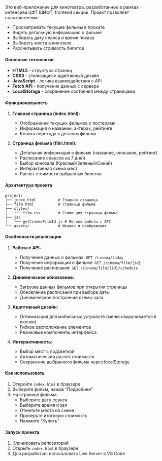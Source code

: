 Это веб-приложение для кинотеатра, разработанное в рамках интенсива ЦФТ ШИФТ, frontend секции. Проект позволяет пользователям:
- Просматривать текущие фильмы в прокате
- Видеть детальную информацию о фильме
- Выбирать дату сеанса и время показа
- Выбирать места в кинозале
- Рассчитывать стоимость билетов

#### Основные технологии
- **HTML5** - структура страниц
- **CSS3** - стилизация и адаптивный дизайн
- **JavaScript** - логика взаимодействия с API
- **Fetch API** - получение данных с сервера
- **LocalStorage** - сохранение состояния между страницами

#### Функциональность
1. **Главная страница (index.html):**
   - Отображение текущих фильмов с постерами
   - Информация о названии, актерах, рейтинге
   - Кнопка перехода к деталям фильма

2. **Страница фильма (film.html):**
   - Детальная информация о фильме (название, описание, рейтинг)
   - Расписание сеансов на 7 дней
   - Выбор кинозала (Красный/Зеленый/Синий)
   - Интерактивная схема мест
   - Расчет стоимости выбранных билетов

#### Архитектура проекта
```
project/
├── index.html          # Главная страница
├── film.html           # Страница фильма
├── styles/
│   └── film.css        # Стили для страницы фильма
├── js/
│   └── getCinemaFilmId.js # Логика работы с API
└── assets/             # Иконки и изображения
```

#### Особенности реализации
1. **Работа с API:**
   - Получение данных о фильмах: `GET /cinema/today`
   - Получение информации о фильме: `GET /cinema/film/{id}`
   - Получение расписания: `GET /cinema/film/{id}/schedule`

2. **Динамическое обновление:**
   - Загрузка данных фильмов при открытии страницы
   - Обновление расписания при выборе даты
   - Динамическое построение схемы зала

3. **Адаптивный дизайн:**
   - Оптимизация для мобильных устройств (меню сворачивается в иконки)
   - Гибкое расположение элементов
   - Резиновые компоненты интерфейса

4. **Интерактивность:**
   - Выбор мест с подсветкой
   - Автоматический расчет стоимости
   - Сохранение выбранного фильма через localStorage

#### Как использовать
1. Откройте `index.html` в браузере
2. Выберите фильм, нажав "Подробнее"
3. На странице фильма:
   - Выберите дату сеанса
   - Выберите время и зал
   - Отметьте места на схеме
   - Проверьте итоговую стоимость
   - Нажмите "Купить"

#### Запуск проекта
1. Клонировать репозиторий
2. Открыть `index.html` в браузере
3. Для разработки: использовать Live Server в VS Code
